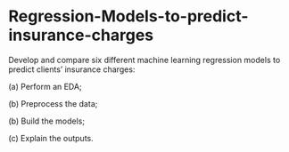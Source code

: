 # Regression-Models-to-predict-insurance-charges
Develop and compare six different machine learning regression models to predict clients’ insurance charges: 

(a) Perform an EDA; 

(b) Preprocess the data;

(b) Build the models;

(c) Explain the outputs.
